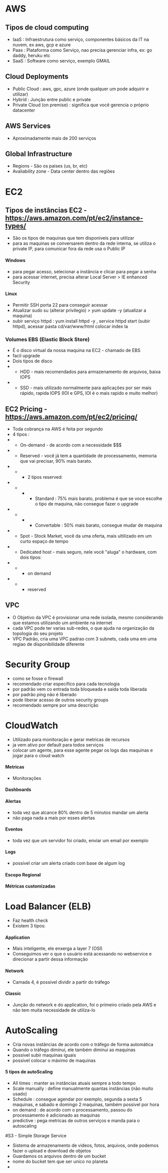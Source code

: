 # AWS
## Tipos de cloud computing
- IaaS : Infraestrutura como serviço, componentes básicos da IT na nuvem, ex aws, gcp e azure
- Paas : Plataforma como Serviço, nao precisa gerenciar infra, ex: go daddy, heruku etc
- SaaS : Software como serviço, exemplo GMAIL

## Cloud Deployments
- Public Cloud : aws, gpc, azure (onde qualquer um pode adquirir e utilizar)
- Hybrid : Junção entre public e private
- Private Cloud (on premise) : significa que você gerencia o próprio datacenter 

## AWS Services
- Aproximadamente mais de 200 serviços

## Global Infrastructure
- Regions - São os paises (us, br, etc)
- Avaliability zone - Data center dentro das regiões

# EC2 
## Tipos de instâncias EC2 - https://aws.amazon.com/pt/ec2/instance-types/
- São os tipos de maquinas que tem disponiveis para utilizar
- para as maquinas se conversarem dentro da rede interna, se utiliza o private IP, para comunicar fora da rede usa o Public IP
#### Windows
- para pegar acesso, selecionar a instância e clicar para pegar a senha
- para acessar internet, precisa alterar Local Server > IE enhanced Security
#### Linux
- Permitir SSH porta 22 para conseguir acessar
- Atualizar sudo su (alterar privilegio) > yum update -y (atualizar a maquina)
- subir serviço httpd : yum install httpd -y , service httpd start (subir httpd), acessar pasta cd/var/www/html colocar index la

### Volumes EBS (Elastic Block Store)
- É o disco virtual da nossa maquina na EC2 - chamado de EBS 
- facil upgrade
- Dois tipos de disco
- - HDD - mais recomendados para armazenamento de arquivos, baixa IOPS
- - SSD - mais utilizado normalmente para aplicações por ser mais rápido, rapida IOPS (IOI e GPS, IOI é o mais rapido e muito melhor)

## EC2 Pricing - https://aws.amazon.com/pt/ec2/pricing/
- Toda cobrança na AWS é feita por segundo
- 4 tipos :
- - On-demand - de acordo com a necessidade $$$
- - Reserved - você já tem a quantidade de processamento, memoria que vai precisar, 90% mais barato.
- - - 2 tipos reserved:
- - - - Standard : 75% mais barato, problema é que se voce escolhe o tipo de maquina, não consegue fazer o upgrade
- - - - Convertable : 50% mais barato, consegue mudar de maquina
- - Spot - Stock Market, você da uma oferta, mais ultilizado em um curto espaço de tempo
- - Dedicated host - mais seguro, nele você "aluga" o hardware, com dois tipos:
- - - on demand
- - - reserved 

## VPC
- O Objetivo da VPC é provisionar uma rede isolada, mesmo considerando que estamos utilizando um ambiente na internet
- cada VPC pode ter varias sub-redes, o que ajuda na organização da topologia do seu projeto
- VPC Padrão, cria uma VPC padrao com 3 subnets, cada uma em uma regiao de disponibilidade diferente

# Security Group
- como se fosse o firewall
- recomendado criar especifico para cada tecnologia
- por padrão vem co entrada toda bloqueada e saida toda liberada
- por padrão ping não é liberado
- pode liberar acesso de outros security groups
- recomendado sempre por uma descrição

# CloudWatch
- Utilizado para monitoração e gerar metricas de recursos
- ja vem ativo por default para todos serviços
- colocar um agente, para esse agente pegar os logs das maquinas e jogar para o cloud watch
#### Metricas
- Monitorações
#### Dashboards
#### Alertas
- toda vez que alcance 80% dentro de 5 minutos mandar um alerta
- não paga nada a mais por esses alertas
#### Eventos
- toda vez que um servidor foi criado, enviar um email por exemplo
#### Logs
- possivel criar um alerta criado com base de algum log
#### Escopo Regional
#### Métricas customizadas

# Load Balancer (ELB)
- Faz health check
- Existem 3 tipos:
#### Application
- Mais inteligente, ele enxerga a layer 7  (OSI)
- Conseguimos ver o que o usuário está acessando no webservice e direcionar a partir dessa informação
#### Network
- Camada 4, é possivel dividir a partir do tráfego
#### Classic
- Junção do network e do application, foi o primeiro criado pela AWS e não tem muita necessidade de utiliza-lo

# AutoScaling
- Cria novas instâncias de acordo com o tráfego de forma automática
- Quando o tráfego diminui, ele também diminui as maquinas
- possivel subir maquinas iguais
- possivel colocar o máximo de maquinas
#### 5 tipos de autoScaling
- All times : manter as instâncias atuais sempre a todo tempo
- Scale manually : define manualmente quantas instâncias (não muito usado)
- Schedule : consegue agendar por exemplo, segunda a sexta 5 maquinas, e sabado e domingo 2 maquinas, também possivel por hora
- on demand : de acordo com o processamento, passou do processamento é adicionado as maquinas
- predictive : pega metricas de outros serviços e manda para o autoscaling

#S3 - Simple Storage Service
- Sistema de armazenamento de videos, fotos, arquivos, onde podemos fazer o upload e download de objetos
- Guardamos os arquivos dentro de um bucket
- nome do bucket tem que ser unico no planeta
- 

